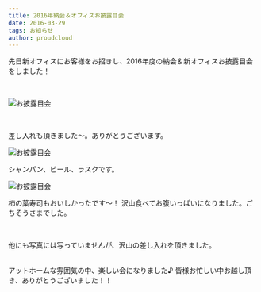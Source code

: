 ```yaml
---
title: 2016年納会＆オフィスお披露目会 
date: 2016-03-29
tags: お知らせ
author: proudcloud
---
```


先日新オフィスにお客様をお招きし、2016年度の納会＆新オフィスお披露目会をしました！

<br>

![お披露目会](./2016/0329_noukai/noukai1.JPG)

<br>

差し入れも頂きました〜。ありがとうございます。


![お披露目会](./2016/0329_noukai/noukai2.JPG)

シャンパン、ビール、ラスクです。

![お披露目会](./2016/0329_noukai/noukai3.JPG)

柿の葉寿司もおいしかったです〜！
沢山食べてお腹いっぱいになりました。ごちそうさまでした。

<br>

他にも写真には写っていませんが、沢山の差し入れを頂きました。

<br>
アットホームな雰囲気の中、楽しい会になりました♪
皆様お忙しい中お越し頂き、ありがとうございました！！